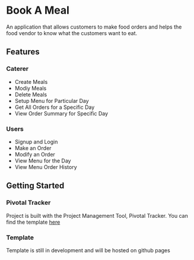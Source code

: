 # Book A Meal

An application that allows customers to make food orders and helps the food vendor to know what the customers want to eat.

## Features

### Caterer
* Create Meals
* Modiy Meals
* Delete Meals
* Setup Menu for Particular Day
* Get All Orders for a Specific Day
* View Order Summary for Specific Day

### Users
* Signup and Login
* Make an Order
* Modify an Order
* View Menu for the Day
* View Menu Order History

## Getting Started

### Pivotal Tracker
Project is built with the Project Management Tool, Pivotal Tracker. You can find the template [here](https://www.pivotaltracker.com/n/projects/2165637)

### Template
Template is still in development and will be hosted on github pages